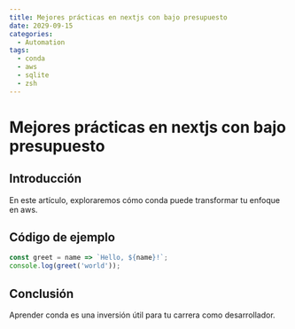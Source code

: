```yaml
---
title: Mejores prácticas en nextjs con bajo presupuesto
date: 2029-09-15
categories:
  - Automation
tags:
  - conda
  - aws
  - sqlite
  - zsh
---
```


# Mejores prácticas en nextjs con bajo presupuesto

## Introducción

En este artículo, exploraremos cómo conda puede transformar tu enfoque en aws.

## Código de ejemplo

```javascript
const greet = name => `Hello, ${name}!`;
console.log(greet('world'));
```

## Conclusión

Aprender conda es una inversión útil para tu carrera como desarrollador.